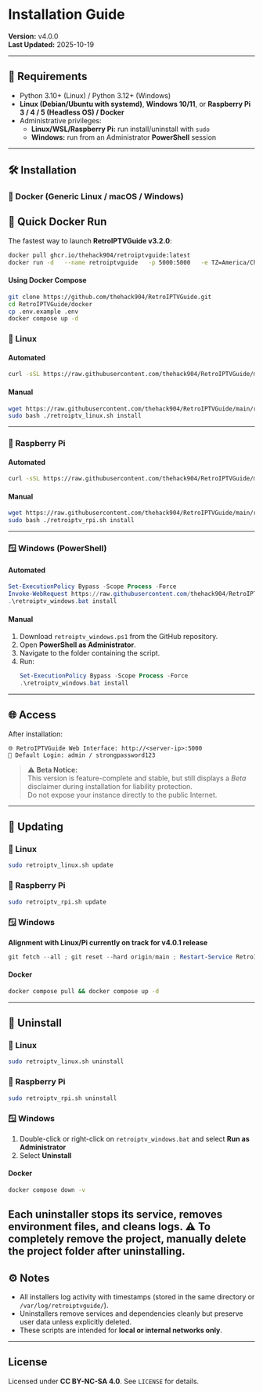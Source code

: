 # Installation Guide

**Version:** v4.0.0  
**Last Updated:** 2025-10-19  

---

## 🧰 Requirements
- Python 3.10+ (Linux) / Python 3.12+ (Windows)
- **Linux (Debian/Ubuntu with systemd)**, **Windows 10/11**, or **Raspberry Pi 3 / 4 / 5 (Headless OS) / Docker**
- Administrative privileges:
  - **Linux/WSL/Raspberry Pi:** run install/uninstall with `sudo`
  - **Windows:** run from an Administrator **PowerShell** session

---

## 🛠 Installation

### 🧱 Docker (Generic Linux / macOS / Windows)

## 🐳 Quick Docker Run

The fastest way to launch **RetroIPTVGuide v3.2.0**:

```bash
docker pull ghcr.io/thehack904/retroiptvguide:latest
docker run -d   --name retroiptvguide   -p 5000:5000   -e TZ=America/Chicago   -e SECRET_KEY=$(openssl rand -hex 32)   -v $(pwd)/config:/app/config   -v $(pwd)/logs:/app/logs   -v $(pwd)/data:/app/data   ghcr.io/thehack904/retroiptvguide:latest
```

#### Using Docker Compose

```bash
git clone https://github.com/thehack904/RetroIPTVGuide.git
cd RetroIPTVGuide/docker
cp .env.example .env
docker compose up -d
```

### 🐧 Linux
#### Automated
```bash
curl -sSL https://raw.githubusercontent.com/thehack904/RetroIPTVGuide/main/retroiptv_linux.sh | sudo bash -s install --agree --yes
```

#### Manual
```bash
wget https://raw.githubusercontent.com/thehack904/RetroIPTVGuide/main/retroiptv_linux.sh
sudo bash ./retroiptv_linux.sh install
```

---

### 🍓 Raspberry Pi
#### Automated
```bash
curl -sSL https://raw.githubusercontent.com/thehack904/RetroIPTVGuide/main/retroiptv_rpi.sh | sudo bash -s install --agree --yes
```

#### Manual
```bash
wget https://raw.githubusercontent.com/thehack904/RetroIPTVGuide/main/retroiptv_rpi.sh
sudo bash ./retroiptv_rpi.sh install
```

---

### 🪟 Windows (PowerShell)
#### Automated
```powershell
Set-ExecutionPolicy Bypass -Scope Process -Force
Invoke-WebRequest https://raw.githubusercontent.com/thehack904/RetroIPTVGuide/main/retroiptv_windows.bat -OutFile retroiptv_windows.bat
.\retroiptv_windows.bat install
```

#### Manual
1. Download `retroiptv_windows.ps1` from the GitHub repository.  
2. Open **PowerShell as Administrator**.  
3. Navigate to the folder containing the script.  
4. Run:
   ```powershell
   Set-ExecutionPolicy Bypass -Scope Process -Force
   .\retroiptv_windows.bat install
   ```

---

## 🌐 Access
After installation:
```
🌐 RetroIPTVGuide Web Interface: http://<server-ip>:5000
🔑 Default Login: admin / strongpassword123
```

> ⚠️ **Beta Notice:**  
> This version is feature-complete and stable, but still displays a *Beta* disclaimer during installation for liability protection.  
> Do not expose your instance directly to the public Internet.

---

## 🔄 Updating

### 🐧 Linux
```bash
sudo retroiptv_linux.sh update
```

### 🍓 Raspberry Pi
```bash
sudo retroiptv_rpi.sh update
```

### 🪟 Windows
**Alignment with Linux/Pi currently on track for v4.0.1 release**
```powershell
git fetch --all ; git reset --hard origin/main ; Restart-Service RetroIPTVGuide
```

#### Docker
```bash
docker compose pull && docker compose up -d
```

---

## 📘 Uninstall

### 🐧 Linux
```bash
sudo retroiptv_linux.sh uninstall
```

### 🍓 Raspberry Pi
```bash
sudo retroiptv_rpi.sh uninstall
```

### 🪟 Windows
1. Double-click or right-click on `retroiptv_windows.bat` and select **Run as Administrator**  
2. Select **Uninstall**

#### Docker
```bash
docker compose down -v
```

**Each uninstaller stops its service, removes environment files, and cleans logs.**
⚠️ To completely remove the project, manually delete the project folder after uninstalling.
---

## ⚙️ Notes
- All installers log activity with timestamps (stored in the same directory or `/var/log/retroiptvguide/`).  
- Uninstallers remove services and dependencies cleanly but preserve user data unless explicitly deleted.  
- These scripts are intended for **local or internal networks only**.

---

## License
Licensed under **CC BY-NC-SA 4.0**. See `LICENSE` for details.
